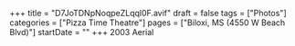 +++
title = "D7JoTDNpNoqpeZLqql0F.avif"
draft = false
tags = ["Photos"]
categories = ["Pizza Time Theatre"]
pages = ["Biloxi, MS (4550 W Beach Blvd)"]
startDate = ""
+++
2003 Aerial
